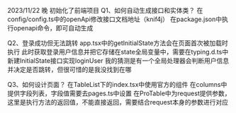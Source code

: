 2023/11/22 晚
初始化了前端项目
Q1、如何自动生成接口和实体类？
  在config/config.ts中的openApi修改接口文档地址（knif4j）
  在package.json中执行openapi命令，即可自动生成

Q2、登录成功但无法跳转
  app.tsx中的getInitialState方法会在页面首次被加载时执行
  此时获取登录用户信息并把它存储在state全局变量中，需要在typing.d.ts中新建InitialState接口实现loginUser
  我的猜测是有一个全局处理器会判断用户信息并决定是否跳转，但很可惜的是我没找到在哪

Q3、如何设计页面？
  在TableList下的index.tsx中使用官方的组件
  在columns中提供字段列表，字段值需要去pages.ts中设置
  在ProTable中为request提供参数，这里是执行方法的返回值，不能直接返回，需要结合request本身的参数进行对应
